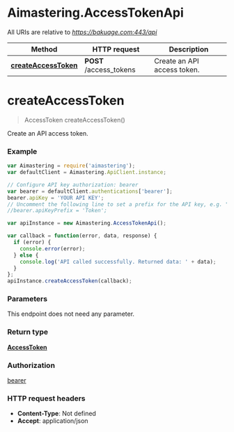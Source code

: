 # Aimastering.AccessTokenApi

All URIs are relative to *https://bakuage.com:443/api*

Method | HTTP request | Description
------------- | ------------- | -------------
[**createAccessToken**](AccessTokenApi.md#createAccessToken) | **POST** /access_tokens | Create an API access token.


<a name="createAccessToken"></a>
# **createAccessToken**
> AccessToken createAccessToken()

Create an API access token.

### Example
```javascript
var Aimastering = require('aimastering');
var defaultClient = Aimastering.ApiClient.instance;

// Configure API key authorization: bearer
var bearer = defaultClient.authentications['bearer'];
bearer.apiKey = 'YOUR API KEY';
// Uncomment the following line to set a prefix for the API key, e.g. "Token" (defaults to null)
//bearer.apiKeyPrefix = 'Token';

var apiInstance = new Aimastering.AccessTokenApi();

var callback = function(error, data, response) {
  if (error) {
    console.error(error);
  } else {
    console.log('API called successfully. Returned data: ' + data);
  }
};
apiInstance.createAccessToken(callback);
```

### Parameters
This endpoint does not need any parameter.

### Return type

[**AccessToken**](AccessToken.md)

### Authorization

[bearer](../README.md#bearer)

### HTTP request headers

 - **Content-Type**: Not defined
 - **Accept**: application/json

